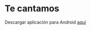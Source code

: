# Te cantamos

Descargar aplicación para Android [aquí](blob:https://github.com/24f19a22-5414-431e-aaf8-f442c044503e)
